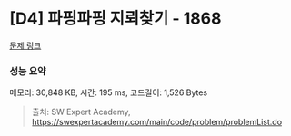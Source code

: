 # [D4] 파핑파핑 지뢰찾기 - 1868 

[문제 링크](https://swexpertacademy.com/main/code/problem/problemDetail.do?contestProbId=AV5LwsHaD1MDFAXc) 

### 성능 요약

메모리: 30,848 KB, 시간: 195 ms, 코드길이: 1,526 Bytes



> 출처: SW Expert Academy, https://swexpertacademy.com/main/code/problem/problemList.do